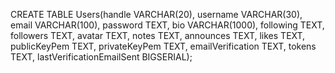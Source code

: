 CREATE TABLE Users(handle VARCHAR(20), username VARCHAR(30), email VARCHAR(100), password TEXT, bio VARCHAR(1000), following TEXT, followers TEXT, avatar TEXT, notes TEXT, announces TEXT, likes TEXT, publicKeyPem TEXT, privateKeyPem TEXT, emailVerification TEXT, tokens TEXT, lastVerificationEmailSent BIGSERIAL);